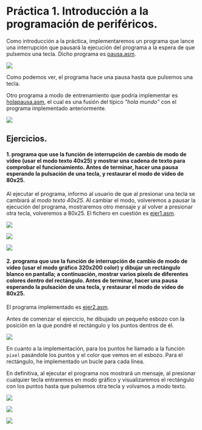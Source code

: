 # Práctica 1. Introducción a la programación de periféricos.

Como introducción a la práctica, implementaremos un programa que lance una interrupción que pausará la ejecución del programa a la espera de que pulsemos una tecla.
Dicho programa es [pausa.asm](https://github.com/sergiovp/PDIH/blob/master/Prácticas/P1/sources/pausa.asm).

![](https://github.com/sergiovp/PDIH/blob/master/Prácticas/P1/images/pausa.png)

Como podemos ver, el programa hace una pausa hasta que pulsemos una tecla.

Otro programa a modo de entrenamiento que podría implementar es [holapausa.asm](https://github.com/sergiovp/PDIH/blob/master/Prácticas/P1/sources/holapausa.asm), el cual es una fusión del típico *"hola mundo"* con el programa implementado anteriormente.

![](https://github.com/sergiovp/PDIH/blob/master/Prácticas/P1/images/holapausa.png)

## Ejercicios.

#### 1. programa que use la función de interrupción de cambio de modo de vídeo (usar el modo texto 40x25) y mostrar una cadena de texto para comprobar el funcionamiento. Antes de terminar, hacer una pausa esperando la pulsación de una tecla, y restaurar el modo de vídeo de 80x25.

Al ejecutar el programa, informo al usuario de que al presionar una tecla se cambiará al *modo texto 40x25*. Al cambiar el modo, volveremos a pausar la ejecución del programa, mostraremos otro mensaje y al volver a presionar otra tecla, volveremos a 80x25.
El fichero en cuestión es [ejer1.asm](https://github.com/sergiovp/PDIH/blob/master/Prácticas/P1/sources/ejer1.asm).

![](https://github.com/sergiovp/PDIH/blob/master/Prácticas/P1/images/ejer1_1.png)

![](https://github.com/sergiovp/PDIH/blob/master/Prácticas/P1/images/ejer1_2.png)

![](https://github.com/sergiovp/PDIH/blob/master/Prácticas/P1/images/ejer1_3.png)


#### 2. programa que use la función de interrupción de cambio de modo de vídeo (usar el modo gráfico 320x200 color) y dibujar un rectángulo blanco en pantalla; a continuación, mostrar varios pixels de diferentes colores dentro del rectángulo. Antes de terminar, hacer una pausa esperando la pulsación de una tecla, y restaurar el modo de vídeo de 80x25.

El programa implementado es [ejer2.asm](https://github.com/sergiovp/PDIH/blob/master/Prácticas/P1/sources/ejer2.asm).

Antes de comenzar el ejercicio, he dibujado un pequeño esbozo con la posición en la que pondré el rectángulo y los puntos dentros de él.

![](https://github.com/sergiovp/PDIH/blob/master/Prácticas/P1/images/boceto.jpg)

En cuanto a la implementación, para los puntos he llamado a la función `pixel` pasándole los puntos y el color que vemos en el esbozo. Para el rectángulo, he implementado un bucle para cada línea.

En definitiva, al ejecutar el programa nos mostrará un mensaje, al presionar cualquier tecla entraremos en modo gráfico y visualizaremos el rectángulo con los puntos hasta que pulsemos otra tecla y volvamos a modo texto.

![](https://github.com/sergiovp/PDIH/blob/master/Prácticas/P1/images/ejer2_1.png)

![](https://github.com/sergiovp/PDIH/blob/master/Prácticas/P1/images/ejer2_2.png)

![](https://github.com/sergiovp/PDIH/blob/master/Prácticas/P1/images/ejer2_3.png)